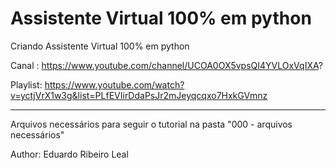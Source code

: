 # Assistente Virtual 100% em python
Criando Assistente Virtual 100% em python

Canal : https://www.youtube.com/channel/UCOA0OX5vpsQI4YVLOxVqIXA?

Playlist: <https://www.youtube.com/watch?v=yctjVrX1w3g&list=PLfEVIirDdaPsJr2mJeyqcqxo7HxkGVmnz>
****
Arquivos necessários para seguir o tutorial na pasta "000 - arquivos necessários"

Author: Eduardo Ribeiro Leal

